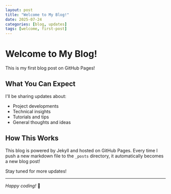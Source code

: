 ```yaml
---
layout: post
title: "Welcome to My Blog!"
date: 2025-07-24
categories: [blog, updates]
tags: [welcome, first-post]
---
```


# Welcome to My Blog!

This is my first blog post on GitHub Pages! 

## What You Can Expect

I'll be sharing updates about:
- Project developments
- Technical insights
- Tutorials and tips
- General thoughts and ideas

## How This Works

This blog is powered by Jekyll and hosted on GitHub Pages. Every time I push a new markdown file to the `_posts` directory, it automatically becomes a new blog post!

Stay tuned for more updates!

---

*Happy coding!* 🚀
